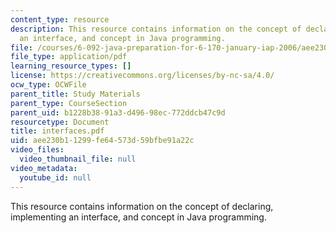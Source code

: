 ```yaml
---
content_type: resource
description: This resource contains information on the concept of declaring, implementing
  an interface, and concept in Java programming.
file: /courses/6-092-java-preparation-for-6-170-january-iap-2006/aee230b11299fe64573d59bfbe91a22c_interfaces.pdf
file_type: application/pdf
learning_resource_types: []
license: https://creativecommons.org/licenses/by-nc-sa/4.0/
ocw_type: OCWFile
parent_title: Study Materials
parent_type: CourseSection
parent_uid: b1228b38-91a3-d496-98ec-772ddcb47c9d
resourcetype: Document
title: interfaces.pdf
uid: aee230b1-1299-fe64-573d-59bfbe91a22c
video_files:
  video_thumbnail_file: null
video_metadata:
  youtube_id: null
---
```

This resource contains information on the concept of declaring, implementing an interface, and concept in Java programming.